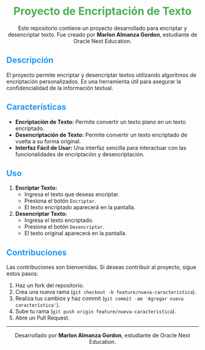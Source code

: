 
<h1 align="center" style="color: #4CAF50;">Proyecto de Encriptación de Texto</h1>



<p align="center">
  Este repositorio contiene un proyecto desarrollado para encriptar y desencriptar texto. Fue creado por <strong>Marlon Almanza Gordon</strong>, estudiante de Oracle Next Education.
</p>

<h2 style="color: #2196F3;">Descripción</h2>
<p>
  El proyecto permite encriptar y desencriptar textos utilizando algoritmos de encriptación personalizados. Es una herramienta útil para asegurar la confidencialidad de la información textual.
</p>

<h2 style="color: #2196F3;">Características</h2>
<ul>
  <li><strong>Encriptación de Texto:</strong> Permite convertir un texto plano en un texto encriptado.</li>
  <li><strong>Desencriptación de Texto:</strong> Permite convertir un texto encriptado de vuelta a su forma original.</li>
  <li><strong>Interfaz Fácil de Usar:</strong> Una interfaz sencilla para interactuar con las funcionalidades de encriptación y desencriptación.</li>
</ul>

<h2 style="color: #2196F3;">Uso</h2>
<ol>
  <li><strong>Encriptar Texto:</strong>
    <ul>
      <li>Ingresa el texto que deseas encriptar.</li>
      <li>Presiona el botón <code>Encriptar</code>.</li>
      <li>El texto encriptado aparecerá en la pantalla.</li>
    </ul>
  </li>
  <li><strong>Desencriptar Texto:</strong>
    <ul>
      <li>Ingresa el texto encriptado.</li>
      <li>Presiona el botón <code>Desencriptar</code>.</li>
      <li>El texto original aparecerá en la pantalla.</li>
    </ul>
  </li>
</ol>

<h2 style="color: #2196F3;">Contribuciones</h2>
<p>
  Las contribuciones son bienvenidas. Si deseas contribuir al proyecto, sigue estos pasos:
</p>
<ol>
  <li>Haz un fork del repositorio.</li>
  <li>Crea una nueva rama (<code>git checkout -b feature/nueva-caracteristica</code>).</li>
  <li>Realiza tus cambios y haz commit (<code>git commit -am 'Agregar nueva característica'</code>).</li>
  <li>Sube tu rama (<code>git push origin feature/nueva-caracteristica</code>).</li>
  <li>Abre un Pull Request.</li>
</ol>


<hr>
<p align="center">
  Desarrollado por <strong>Marlon Almanza Gordon</strong>, estudiante de Oracle Next Education.
</p>
